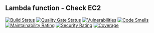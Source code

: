 ## Lambda function - Check EC2

[![Build Status](https://travis-ci.org/alexa-cloud-control/CloudControlCheckEc2.svg?branch=master)](https://travis-ci.org/alexa-cloud-control/CloudControlCheckEc2)
[![Quality Gate Status](https://sonarcloud.io/api/project_badges/measure?project=alexa-cloud-control_CloudControlCheckEc2&metric=alert_status)](https://sonarcloud.io/dashboard?id=alexa-cloud-control_CloudControlCheckEc2)
[![Vulnerabilities](https://sonarcloud.io/api/project_badges/measure?project=alexa-cloud-control_CloudControlCheckEc2&metric=vulnerabilities)](https://sonarcloud.io/dashboard?id=alexa-cloud-control_CloudControlCheckEc2)
[![Code Smells](https://sonarcloud.io/api/project_badges/measure?project=alexa-cloud-control_CloudControlCheckEc2&metric=code_smells)](https://sonarcloud.io/dashboard?id=alexa-cloud-control_CloudControlCheckEc2)
[![Maintainability Rating](https://sonarcloud.io/api/project_badges/measure?project=alexa-cloud-control_CloudControlCheckEc2&metric=sqale_rating)](https://sonarcloud.io/dashboard?id=alexa-cloud-control_CloudControlCheckEc2)
[![Security Rating](https://sonarcloud.io/api/project_badges/measure?project=alexa-cloud-control_CloudControlCheckEc2&metric=security_rating)](https://sonarcloud.io/dashboard?id=alexa-cloud-control_CloudControlCheckEc2)
[![Coverage](https://sonarcloud.io/api/project_badges/measure?project=alexa-cloud-control_CloudControlCheckEc2&metric=coverage)](https://sonarcloud.io/dashboard?id=alexa-cloud-control_CloudControlCheckEc2)